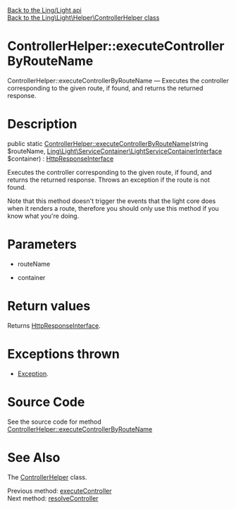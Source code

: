 [Back to the Ling/Light api](https://github.com/lingtalfi/Light/blob/master/doc/api/Ling/Light.md)<br>
[Back to the Ling\Light\Helper\ControllerHelper class](https://github.com/lingtalfi/Light/blob/master/doc/api/Ling/Light/Helper/ControllerHelper.md)


ControllerHelper::executeControllerByRouteName
================



ControllerHelper::executeControllerByRouteName — Executes the controller corresponding to the given route, if found, and returns the returned response.




Description
================


public static [ControllerHelper::executeControllerByRouteName](https://github.com/lingtalfi/Light/blob/master/doc/api/Ling/Light/Helper/ControllerHelper/executeControllerByRouteName.md)(string $routeName, [Ling\Light\ServiceContainer\LightServiceContainerInterface](https://github.com/lingtalfi/Light/blob/master/doc/api/Ling/Light/ServiceContainer/LightServiceContainerInterface.md) $container) : [HttpResponseInterface](https://github.com/lingtalfi/Light/blob/master/doc/api/Ling/Light/Http/HttpResponseInterface.md)




Executes the controller corresponding to the given route, if found, and returns the returned response.
Throws an exception if the route is not found.

Note that this method doesn't trigger the events that the light core does when it renders a route,
therefore you should only use this method if you know what you're doing.




Parameters
================


- routeName

    

- container

    


Return values
================

Returns [HttpResponseInterface](https://github.com/lingtalfi/Light/blob/master/doc/api/Ling/Light/Http/HttpResponseInterface.md).


Exceptions thrown
================

- [Exception](http://php.net/manual/en/class.exception.php).&nbsp;







Source Code
===========
See the source code for method [ControllerHelper::executeControllerByRouteName](https://github.com/lingtalfi/Light/blob/master/Helper/ControllerHelper.php#L87-L101)


See Also
================

The [ControllerHelper](https://github.com/lingtalfi/Light/blob/master/doc/api/Ling/Light/Helper/ControllerHelper.md) class.

Previous method: [executeController](https://github.com/lingtalfi/Light/blob/master/doc/api/Ling/Light/Helper/ControllerHelper/executeController.md)<br>Next method: [resolveController](https://github.com/lingtalfi/Light/blob/master/doc/api/Ling/Light/Helper/ControllerHelper/resolveController.md)<br>

